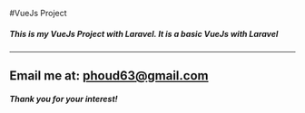 #VueJs Project

##### This is my VueJs Project with Laravel. It is a basic VueJs with Laravel
---
Email me at: [phoud63@gmail.com](Mailto:phoud63@gmail.com)
---
##### Thank you for your interest!